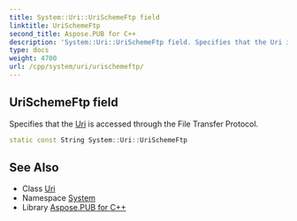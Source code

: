 ```yaml
---
title: System::Uri::UriSchemeFtp field
linktitle: UriSchemeFtp
second_title: Aspose.PUB for C++
description: 'System::Uri::UriSchemeFtp field. Specifies that the Uri is accessed through the File Transfer Protocol in C++.'
type: docs
weight: 4700
url: /cpp/system/uri/urischemeftp/
---
```

## UriSchemeFtp field


Specifies that the [Uri](../) is accessed through the File Transfer Protocol.

```cpp
static const String System::Uri::UriSchemeFtp
```

## See Also

* Class [Uri](../)
* Namespace [System](../../)
* Library [Aspose.PUB for C++](../../../)
